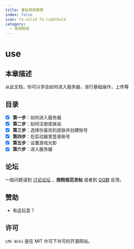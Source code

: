 ```yaml
---
title: 基础使用教程
index: false
icon: fa-solid fa-lightbulb
category:
  - 使用教程
---
```


# use

## **本章描述**

从此文档，你可以学会如何进入服务器，进行基础操作，上传等

## **目录**

- [x] **第一步**：如何进入服务器
- [x] **第二步**：如何注册皮肤站
- [x] **第三步**：选择你喜欢的皮肤并创建账号
- [x] **第四步**：在启动器里登录账号
- [x] **第五步**：设置游戏光影
- [x] **第六步**：进入服务器

## **论坛**

一般问题请到 [讨论论坛](https://bbs.tcbmc.cc) ，**按照规范发帖**
或者到 [QQ群](https://bbs.tcbmc.cc) 反馈。

## **赞助**

- 有这玩意？

## **许可**

`LMS Wiki` 是在 MIT 许可下许可的开源网站。